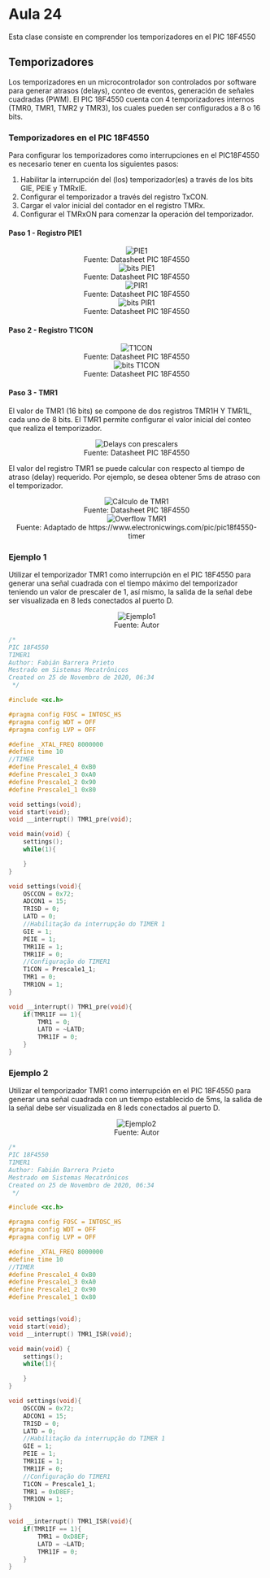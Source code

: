 <h1>Aula 24</h1>

Esta clase consiste en comprender los temporizadores en el PIC 18F4550

<h2>Temporizadores</h2>

Los temporizadores en un microcontrolador son controlados por software para generar atrasos (delays), conteo de eventos, generación de señales cuadradas (PWM). El PIC 18F4550 cuenta con 4 temporizadores internos (TMR0, TMR1, TMR2 y TMR3), los cuales pueden ser configurados a 8 o 16 bits.

<h3>Temporizadores en el PIC 18F4550</h3>

Para configurar los temporizadores como interrupciones en el PIC18F4550 es necesario tener en cuenta los siguientes pasos:

1. Habilitar la interrupción del (los) temporizador(es) a través de los bits GIE, PEIE y TMRxIE.
2. Configurar el temporizador a través del registro TxCON.
3. Cargar el valor inicial del contador en el registro TMRx.
4. Configurar el TMRxON para comenzar la operación del temporizador.

<h4>Paso 1 - Registro PIE1</h4>

<div align="center">
<img src="Imagenes/image.png" alt="PIE1"/>
<br>
<figcaption>Fuente: Datasheet PIC 18F4550</figcaption>
</div>

<div align="center">
<img src="Imagenes/image-1.png" alt="bits PIE1"/>
<br>
<figcaption>Fuente: Datasheet PIC 18F4550</figcaption>
</div>

<div align="center">
<img src="Imagenes/image-2.png" alt="PIR1"/>
<br>
<figcaption>Fuente: Datasheet PIC 18F4550</figcaption>
</div>

<div align="center">
<img src="Imagenes/image-1.png" alt="bits PIR1"/>
<br>
<figcaption>Fuente: Datasheet PIC 18F4550</figcaption>
</div>

<h4>Paso 2 - Registro T1CON</h4>

<div align="center">
<img src="Imagenes/image-4.png" alt="T1CON"/>
<br>
<figcaption>Fuente: Datasheet PIC 18F4550</figcaption>
</div>

<div align="center">
<img src="Imagenes/image-5.png" alt="bits T1CON"/>
<br>
<figcaption>Fuente: Datasheet PIC 18F4550</figcaption>
</div>

<h4>Paso 3 - TMR1</h4>

El valor de TMR1 (16 bits) se compone de dos registros TMR1H Y TMR1L, cada uno de 8 bits. El TMR1 permite configurar el valor inicial del conteo que realiza el temporizador.

<div align="center">
<img src="Imagenes/image-6.png" alt="Delays con prescalers"/>
<br>
<figcaption>Fuente: Datasheet PIC 18F4550</figcaption>
</div>

El valor del registro TMR1 se puede calcular con respecto al tiempo de atraso (delay) requerido. Por ejemplo, se desea obtener 5ms de atraso con el temporizador.

<div align="center">
<img src="Imagenes/image-7.png" alt="Cálculo de TMR1"/>
<br>
<figcaption>Fuente: Datasheet PIC 18F4550</figcaption>
</div>

<div align="center">
<img src="Imagenes/image-8.png" alt="Overflow TMR1"/>
<br>
<figcaption>Fuente: Adaptado de https://www.electronicwings.com/pic/pic18f4550-timer </figcaption>
</div>

<h3>Ejemplo 1</h3>

Utilizar el temporizador TMR1 como interrupción en el PIC 18F4550 para generar una señal cuadrada con el tiempo máximo del temporizador teniendo un valor de prescaler de 1, así mismo, la salida de la señal debe ser visualizada en 8 leds conectados al puerto D.

<div align="center">
<img src="Imagenes/image-9.png" alt="Ejemplo1"/>
<br>
<figcaption>Fuente: Autor </figcaption>
</div>

```c
/*
PIC 18F4550
TIMER1
Author: Fabián Barrera Prieto
Mestrado em Sistemas Mecatrônicos
Created on 25 de Novembro de 2020, 06:34
 */

#include <xc.h>

#pragma config FOSC = INTOSC_HS
#pragma config WDT = OFF
#pragma config LVP = OFF

#define _XTAL_FREQ 8000000
#define time 10
//TIMER
#define Prescale1_4 0xB0
#define Prescale1_3 0xA0
#define Prescale1_2 0x90
#define Prescale1_1 0x80

void settings(void);
void start(void);
void __interrupt() TMR1_pre(void);

void main(void) {
    settings();
    while(1){

    }
}

void settings(void){
    OSCCON = 0x72;
    ADCON1 = 15;
    TRISD = 0;
    LATD = 0;
    //Habilitação da interrupção do TIMER 1
    GIE = 1;
    PEIE = 1;
    TMR1IE = 1;
    TMR1IF = 0;
    //Configuração do TIMER1
    T1CON = Prescale1_1;
    TMR1 = 0;
    TMR1ON = 1;
}

void __interrupt() TMR1_pre(void){
    if(TMR1IF == 1){
        TMR1 = 0;
        LATD = ~LATD;
        TMR1IF = 0;
    }
}
```

<h3>Ejemplo 2</h3>

Utilizar el temporizador TMR1 como interrupción en el PIC 18F4550 para generar una señal cuadrada con un tiempo establecido de 5ms, la salida de la señal debe ser visualizada en 8 leds conectados al puerto D.

<div align="center">
<img src="Imagenes/image-9.png" alt="Ejemplo2"/>
<br>
<figcaption>Fuente: Autor </figcaption>
</div>

```c
/*
PIC 18F4550
TIMER1
Author: Fabián Barrera Prieto
Mestrado em Sistemas Mecatrônicos
Created on 25 de Novembro de 2020, 06:34
 */

#include <xc.h>

#pragma config FOSC = INTOSC_HS
#pragma config WDT = OFF
#pragma config LVP = OFF

#define _XTAL_FREQ 8000000
#define time 10
//TIMER
#define Prescale1_4 0xB0
#define Prescale1_3 0xA0
#define Prescale1_2 0x90
#define Prescale1_1 0x80


void settings(void);
void start(void);
void __interrupt() TMR1_ISR(void);

void main(void) {
    settings();
    while(1){

    }
}

void settings(void){
    OSCCON = 0x72;
    ADCON1 = 15;
    TRISD = 0;
    LATD = 0;
    //Habilitação da interrupção do TIMER 1
    GIE = 1;
    PEIE = 1;
    TMR1IE = 1;
    TMR1IF = 0;
    //Configuração do TIMER1
    T1CON = Prescale1_1;
    TMR1 = 0xD8EF;
    TMR1ON = 1;
}

void __interrupt() TMR1_ISR(void){
    if(TMR1IF == 1){
        TMR1 = 0xD8EF;
        LATD = ~LATD;
        TMR1IF = 0;
    }
}
```